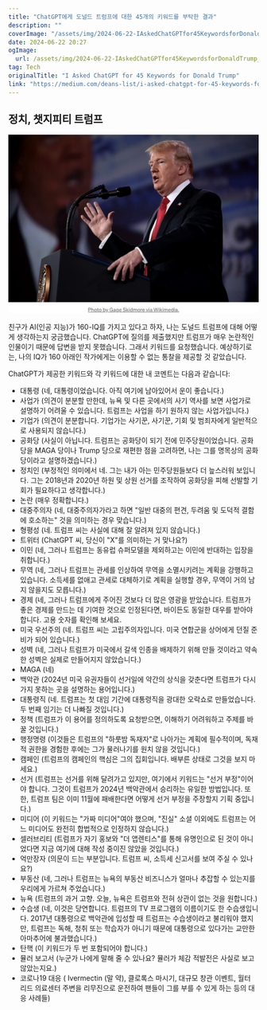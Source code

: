 ```yaml
---
title: "ChatGPT에게 도널드 트럼프에 대한 45개의 키워드를 부탁한 결과"
description: ""
coverImage: "/assets/img/2024-06-22-IAskedChatGPTfor45KeywordsforDonaldTrump_0.png"
date: 2024-06-22 20:27
ogImage: 
  url: /assets/img/2024-06-22-IAskedChatGPTfor45KeywordsforDonaldTrump_0.png
tag: Tech
originalTitle: "I Asked ChatGPT for 45 Keywords for Donald Trump"
link: "https://medium.com/deans-list/i-asked-chatgpt-for-45-keywords-for-donald-trump-f98b18d4fb2c"
---
```



## 정치, 챗지피티 트럼프

<img src="/assets/img/2024-06-22-IAskedChatGPTfor45KeywordsforDonaldTrump_0.png" />

친구가 AI(인공 지능)가 160-IQ를 가지고 있다고 하자, 나는 도널드 트럼프에 대해 어떻게 생각하는지 궁금했습니다. ChatGPT에 질의를 제출했지만 트럼프가 매우 논란적인 인물이기 때문에 답변을 받지 못했습니다. 그래서 키워드를 요청했습니다. 예상하기로는, 나의 IQ가 160 아래인 작가에게는 이용할 수 없는 통찰을 제공할 것 같았습니다.

ChatGPT가 제공한 키워드와 각 키워드에 대한 내 코멘트는 다음과 같습니다:

<div class="content-ad"></div>

- 대통령 (네, 대통령이었습니다. 아직 여기에 남아있어서 운이 좋습니다.)
- 사업가 (의견이 분분할 만한데, 뉴욕 및 다른 곳에서의 사기 역사를 보면 사업가로 설명하기 어려울 수 있습니다. 트럼프는 사업을 하기 원하지 않는 사업가입니다.)
- 기업가 (의견이 분분합니다. 기업가는 사기꾼, 사기꾼, 기회 및 범죄자에게 일반적으로 사용되지 않습니다.)
- 공화당 (사실이 아닙니다. 트럼프는 공화당이 되기 전에 민주당원이었습니다. 공화당을 MAGA 당이나 Trump 당으로 재편한 점을 고려하면, 나는 그를 명목상의 공화당이라고 설명하겠습니다.)
- 정치인 (부정적인 의미에서 네. 그는 내가 아는 민주당원들보다 더 늪스러워 보입니다. 그는 2018년과 2020년 하원 및 상원 선거를 조작하여 공화당을 피해 선발할 기회가 필요하다고 생각합니다.)
- 논란 (매우 정확합니다.)
- 대중주의자 (네, 대중주의자가라고 하면 "일반 대중의 편견, 두려움 및 도덕적 결함에 호소하는" 것을 의미하는 경우 맞습니다.)
- 형평성 (네. 트럼프 씨는 사실에 대해 잘 알려져 있지 않습니다.)
- 트위터 (ChatGPT 씨, 당신이 "X"를 의미하는 거 맞나요?)
- 이민 (네, 그러나 트럼프는 동유럽 슈퍼모델을 제외하고는 이민에 반대하는 입장을 취합니다.)
- 무역 (네, 그러나 트럼프는 관세를 인상하여 무역을 소멸시키려는 계획을 강행하고 있습니다. 소득세를 없애고 관세로 대체하기로 계획을 실행할 경우, 무역이 거의 남지 않을지도 모릅니다.)
- 경제 (네, 그러나 트럼프에게 주어진 것보다 더 많은 영광을 받았습니다. 트럼프가 좋은 경제를 만드는 데 기여한 것으로 인정된다면, 바이든도 동일한 대우를 받아야 합니다. 고용 숫자를 확인해 보세요.
- 미국 우선주의 (네. 트럼프 씨는 고립주의자입니다. 미국 연합군을 상어에게 던질 준비가 되어 있습니다.)
- 성벽 (네, 그러나 트럼프가 미국에서 갈색 인종을 배제하기 위해 만들 것이라고 약속한 성벽은 실제로 만들어지지 않았습니다.)
- MAGA (네)
- 백악관 (2024년 미국 유권자들이 선거일에 약간의 상식을 갖춘다면 트럼프가 다시 가지 못하는 곳을 설명하는 용어입니다.)
- 대통령직 (네. 트럼프는 첫 대임 기간에 대통령직을 광대한 오락쇼로 만들었습니다. 두 번째 임기는 더 나빠질 것입니다.)
- 정책 (트럼프가 이 용어를 정의하도록 요청받으면, 이해하기 어려워하고 주제를 바꿀 것입니다.)
- 행정명령 (이것들은 트럼프의 "하룻밤 독재자"로 나아가는 계획에 필수적이며, 독재적 권한을 경험한 후에는 그가 물러나기를 원치 않을 것입니다.)
- 캠페인 (트럼프의 캠페인의 핵심은 그의 집회입니다. 배부른 상태로 그것을 보지 마세요.)
- 선거 (트럼프는 선거를 위해 달려가고 있지만, 여기에서 키워드는 "선거 부정"이어야 합니다. 그것이 트럼프가 2024년 백악관에서 승리하는 유일한 방법입니다. 또한, 트럼프 팀은 이미 11월에 패배한다면 어떻게 선거 부정을 주장할지 기획 중입니다.)
- 미디어 (이 키워드는 "가짜 미디어"여야 했으며, "진실" 소셜 이외에도 트럼프는 어느 미디어도 완전히 합법적으로 인정하지 않습니다.)
- 셀러브리티 (트럼프가 자기 홍보와 "더 앱렌티스"를 통해 유명인으로 된 것이 아니었다면 지금 여기에 대해 작성 중이진 않았을 것입니다.)
- 억만장자 (의문이 드는 부분입니다. 트럼프 씨, 소득세 신고서를 보여 주실 수 있나요?)
- 부동산 (네, 그러나 트럼프는 뉴욕의 부동산 비즈니스가 얼마나 추잡할 수 있는지를 우리에게 가르쳐 주었습니다.)
- 뉴욕 (트럼프의 과거 고향. 오늘, 뉴욕은 트럼프와 전혀 상관이 없는 것을 원합니다.)
- 수습생 (네, 이것은 당연합니다. 트럼프의 TV 프로그램의 이름이기도 한 수습생입니다. 2017년 대통령으로 백악관에 입성할 때 트럼프는 수습생이라고 불리워야 했지만, 트럼프는 독해, 청취 또는 학습자가 아니기 때문에 대통령으로 있다가는 교만한 아마추어에 불과했습니다.)
- 탄핵 (이 키워드가 두 번 포함되어야 합니다.)
- 뮬러 보고서 (누군가 나에게 말해 줄 수 있나요? 뮬러가 체감 적발전은 사실로 보고 않았는지요.)
- 코로나19 대응 ( Ivermectin (말 약), 클로록스 마시기, 대규모 창관 이벤트, 월터 리드 의료센터 주변을 리무진으로 운전하여 팬들이 그를 부를 수 있게 하는 등의 대응 사례들)
